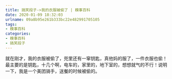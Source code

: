 ```yaml
---
title: 搞笑段子->我的衣服被偷了 | 糗事百科
date: 2020-01-09 18:32:03
urlname: 09a8b95e261b333bc22e482991705105
tags: 
- 糗事百科
categories:
- 糗事百科
- 搞笑段子
---
```

就在刚才，我的衣服被偷了，兜里还有一窜钥匙，真他妈的服了，一件衣服也偷！最主要的是钥匙，十几个啊，电车的，家里的，地下室的，想想就气的不行！说明一下，我是一个美团骑手，送餐的时候被偷的。


